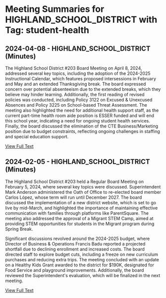 # Meeting Summaries for HIGHLAND_SCHOOL_DISTRICT with Tag: student-health

## 2024-04-08 - HIGHLAND_SCHOOL_DISTRICT (Minutes)

The Highland School District #203 Board Meeting on April 8, 2024, addressed several key topics, including the adoption of the 2024-2025 Instructional Calendar, which features proposed intersessions in February and May and an extended Thanksgiving break. The board expressed concern over potential absenteeism due to the extended breaks, which they believe may hinder learning. Additionally, the first reading of revised policies was conducted, including Policy 3122 on Excused & Unexcused Absences and Policy 3225 on School-based Threat Assessment. The meeting also highlighted the need for additional health support staff, as the current part-time health room aide position is ESSER funded and will end this school year, indicating a need for ongoing student health services. Finally, the board discussed the elimination of the CTE Business/Marketing position due to budget constraints, reflecting ongoing challenges in staffing and special education support.

[View Full Text](https://raw.githubusercontent.com/VoronoiPerspectives/WashingtonStateSchoolBoardExplorer/refs/heads/main/data/countries/usa/states/wa/counties/yakima/school_boards/highland_school_district/2024/processed/2024-04-08-amregularboardmeeting-minutes.txt)

## 2024-02-05 - HIGHLAND_SCHOOL_DISTRICT (Minutes)

The Highland School District #203 held a Regular Board Meeting on February 5, 2024, where several key topics were discussed. Superintendent Mark Anderson administered the Oath of Office to re-elected board member Carlos López, whose term will run until December 2027. The board discussed the implementation of a new district website, which is set to go live by mid-March, and highlighted the importance of maintaining effective communication with families through platforms like ParentSquare. The meeting also addressed the approval of a Migrant STEM Camp, aimed at providing STEM opportunities for students in the Migrant program during Spring Break. 

Significant discussions revolved around the 2024-2025 budget, where Director of Business & Operations Francis Badu reported a projected shortfall due to declining enrollment and increased costs. The board directed staff to explore budget cuts, including a freeze on new curriculum purchases and reducing extra trips. The meeting concluded with an update on a Healthy Kids Grant awarded to the district for $190K, designated for Food Service and playground improvements. Additionally, the board reviewed the Superintendent's evaluation, which will be finalized in the next meeting.

[View Full Text](https://raw.githubusercontent.com/VoronoiPerspectives/WashingtonStateSchoolBoardExplorer/refs/heads/main/data/countries/usa/states/wa/counties/yakima/school_boards/highland_school_district/2024/processed/2024-02-05-amregularboardmeeting-minutes.txt)

